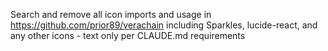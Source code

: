 ﻿Search and remove all icon imports and usage in https://github.com/prior89/verachain including Sparkles, lucide-react, and any other icons - text only per CLAUDE.md requirements